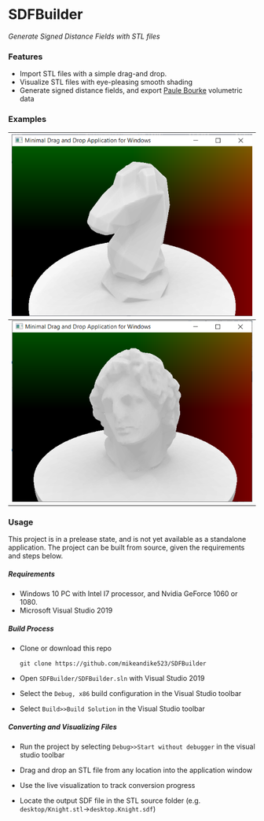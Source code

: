 # SDFBuilder

*Generate Signed Distance Fields with STL files*



### Features

- Import STL files with a simple drag-and drop.
- Visualize STL files with eye-pleasing smooth shading
- Generate signed distance fields, and export [Paule Bourke](http://paulbourke.net/dataformats/volumetric/#:~:text=Volume%20data%20format&text=A%20bit%20like%20the%20PPM,as%20having%20more%20header%20fields.) volumetric data



### Examples

| ![](https://github.com/mikeandike523/SDFBuilder/blob/main/ReadmeFiles/screenshot_knight.png?raw=true) |
| :----------------------------------------------------------: |
|            ![](https://github.com/mikeandike523/SDFBuilder/blob/main/ReadmeFiles/screenshot_helios.png?raw=true)            |

### Usage

This project is in a prelease state, and is not yet available as a standalone application. The project can be built from source, given the requirements and steps below.

##### Requirements

- Windows 10 PC with Intel I7 processor, and Nvidia GeForce 1060 or 1080.
- Microsoft Visual Studio 2019

##### Build Process

- Clone or download this repo

  ```
  git clone https://github.com/mikeandike523/SDFBuilder
  ```

- Open `SDFBuilder/SDFBuilder.sln` with Visual Studio 2019

- Select  the `Debug, x86` build configuration in the Visual Studio toolbar

- Select `Build>>Build Solution` in the Visual Studio toolbar

##### Converting and Visualizing Files

- Run the project by selecting `Debug>>Start without debugger` in the visual studio toolbar

- Drag and drop an STL file from any location into the application window

- Use the live visualization to track conversion progress

- Locate the output SDF file in the STL source folder (e.g. `desktop/Knight.stl`→`desktop.Knight.sdf`)

  